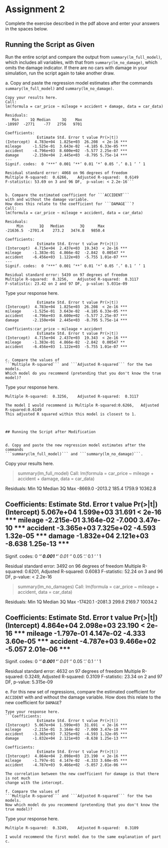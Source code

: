 # Assignment 2

Complete the exercise described in the pdf above and enter your answers in 
the spaces below.

## Running the Script as Given

Run the entire script and compare 
the output from ```summary(lm_full_model)```, 
which includes all variables, 
with that from ```summary(lm_no_damage)```, 
which omits the damage indicator. 
If there are no cars with damage in your simulation, 
run the script again to take another draw.


a. Copy and paste the regression model estimates after the commands
```summary(lm_full_model)``` and ```summary(lm_no_damage)```. 

```
Copy your results here.
Call:
lm(formula = car_price ~ mileage + accident + damage, data = car_data)

Residuals:
   Min     1Q Median     3Q    Max 
-10997  -2771    -77   2756   9701 

Coefficients:
              Estimate Std. Error t value Pr(>|t|)    
(Intercept)  4.783e+04  1.825e+03  26.208  < 2e-16 ***
mileage     -1.525e-01  3.643e-02  -4.185 6.33e-05 ***
accident    -4.796e+03  8.600e+02  -5.577 2.25e-07 ***
damage      -2.150e+04  2.445e+03  -8.795 5.75e-14 ***
---
Signif. codes:  0 ‘***’ 0.001 ‘**’ 0.01 ‘*’ 0.05 ‘.’ 0.1 ‘ ’ 1

Residual standard error: 4068 on 96 degrees of freedom
Multiple R-squared:  0.6266,	Adjusted R-squared:  0.6149 
F-statistic: 53.69 on 3 and 96 DF,  p-value: < 2.2e-16```


b. Compare the estimated coefficient for ```ACCIDENT``` 
with and without the damage variable. 
How does this relate to the coefficient for ```DAMAGE```?
Call:
lm(formula = car_price ~ mileage + accident, data = car_data)

Residuals:
     Min       1Q   Median       3Q      Max 
-21636.5  -2701.4    273.2   3474.8   9850.4 

Coefficients:
              Estimate Std. Error t value Pr(>|t|)    
(Intercept)  4.715e+04  2.437e+03  19.343  < 2e-16 ***
mileage     -1.383e-01  4.866e-02  -2.842  0.00547 ** 
accident    -6.456e+03  1.122e+03  -5.755 1.01e-07 ***
---
Signif. codes:  0 ‘***’ 0.001 ‘**’ 0.01 ‘*’ 0.05 ‘.’ 0.1 ‘ ’ 1

Residual standard error: 5439 on 97 degrees of freedom
Multiple R-squared:  0.3256,	Adjusted R-squared:  0.3117 
F-statistic: 23.42 on 2 and 97 DF,  p-value: 5.031e-09

```
Type your response here.
```Coefficients:car_price ~ mileage + accident + damage
              Estimate Std. Error t value Pr(>|t|)    
(Intercept)  4.783e+04  1.825e+03  26.208  < 2e-16 ***
mileage     -1.525e-01  3.643e-02  -4.185 6.33e-05 ***
accident    -4.796e+03  8.600e+02  -5.577 2.25e-07 ***
damage      -2.150e+04  2.445e+03  -8.795 5.75e-14 ***

Coefficients:car_price ~ mileage + accident
              Estimate Std. Error t value Pr(>|t|)    
(Intercept)  4.715e+04  2.437e+03  19.343  < 2e-16 ***
mileage     -1.383e-01  4.866e-02  -2.842  0.00547 ** 
accident    -6.456e+03  1.122e+03  -5.755 1.01e-07 ***


c. Compare the values of 
```Multiple R-squared``` and ```Adjusted R-squared``` for the two models. 
Which model do you recommend (pretending that you don't know the true model)? 

```
Type your response here.
```Multiple R-squared:  0.6266,	Adjusted R-squared:  0.6149
Multiple R-squared:  0.3256,	Adjusted R-squared:  0.3117

The model I would recommend is Multiple R-squared:0.6266,	Adjusted R-squared:0.6149
This adjusted R squared within this model is closest to 1.



## Running the Script after Modification


d. Copy and paste the new regression model estimates after the commands
```summary(lm_full_model)``` and ```summary(lm_no_damage)```. 

```
Copy your results here.
> summary(lm_full_model)
Call:
lm(formula = car_price ~ mileage + accident + damage, data = car_data)

Residuals:
    Min      1Q  Median      3Q     Max 
-8669.0 -2013.2   185.4  1759.9 10362.8 

Coefficients:
              Estimate Std. Error t value Pr(>|t|)    
(Intercept)  5.067e+04  1.599e+03  31.691  < 2e-16 ***
mileage     -2.215e-01  3.164e-02  -7.000 3.47e-10 ***
accident    -3.365e+03  7.325e+02  -4.593 1.32e-05 ***
damage      -1.832e+04  2.121e+03  -8.638 1.25e-13 ***
---
Signif. codes:  0 ‘***’ 0.001 ‘**’ 0.01 ‘*’ 0.05 ‘.’ 0.1 ‘ ’ 1

Residual standard error: 3492 on 96 degrees of freedom
Multiple R-squared:  0.6201,	Adjusted R-squared:  0.6083 
F-statistic: 52.24 on 3 and 96 DF,  p-value: < 2.2e-16

> summary(lm_no_damages)
Call:
lm(formula = car_price ~ mileage + accident, data = car_data)

Residuals:
     Min       1Q   Median       3Q      Max 
-17420.1  -2081.3    299.6   2169.7  10034.2 

Coefficients:
              Estimate Std. Error t value Pr(>|t|)    
(Intercept)  4.864e+04  2.098e+03  23.190  < 2e-16 ***
mileage     -1.797e-01  4.147e-02  -4.333 3.60e-05 ***
accident    -4.787e+03  9.466e+02  -5.057 2.01e-06 ***
---
Signif. codes:  0 ‘***’ 0.001 ‘**’ 0.01 ‘*’ 0.05 ‘.’ 0.1 ‘ ’ 1

Residual standard error: 4632 on 97 degrees of freedom
Multiple R-squared:  0.3249,	Adjusted R-squared:  0.3109 
F-statistic: 23.34 on 2 and 97 DF,  p-value: 5.315e-09


e. For this new set of regressions, compare the estimated coefficient 
for ```ACCIDENT``` with and without the damage variable. 
How does this relate to the new coefficient for ```DAMAGE```?

```
Type your response here.
```Coefficients:
              Estimate Std. Error t value Pr(>|t|)    
(Intercept)  5.067e+04  1.599e+03  31.691  < 2e-16 ***
mileage     -2.215e-01  3.164e-02  -7.000 3.47e-10 ***
accident    -3.365e+03  7.325e+02  -4.593 1.32e-05 ***
damage      -1.832e+04  2.121e+03  -8.638 1.25e-13 ***

Coefficients:
              Estimate Std. Error t value Pr(>|t|)    
(Intercept)  4.864e+04  2.098e+03  23.190  < 2e-16 ***
mileage     -1.797e-01  4.147e-02  -4.333 3.60e-05 ***
accident    -4.787e+03  9.466e+02  -5.057 2.01e-06 ***

The correlation between the new coefficient for damage is that there is not much
change with the intercept.

f. Compare the values of 
```Multiple R-squared``` and ```Adjusted R-squared``` for the two models. 
Now which model do you recommend (pretending that you don't know the true model)? 

```
Type your response here.
```Multiple R-squared:  0.6201,	Adjusted R-squared:  0.6083 
Multiple R-squared:  0.3249,	Adjusted R-squared:  0.3109 

I would recommend the first model due to the same explanation of part c.
